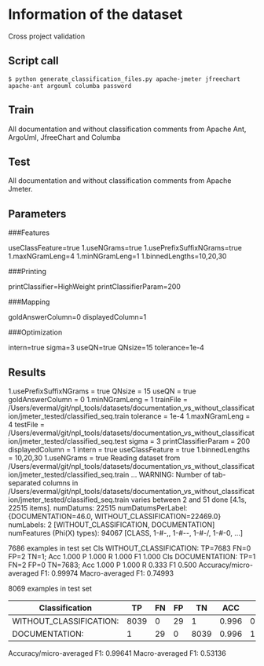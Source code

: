 # Information of the dataset
Cross project validation

## Script call

`$ python generate_classification_files.py apache-jmeter jfreechart apache-ant argouml columba password `

## Train 
All documentation and without classification comments from Apache Ant, ArgoUml, JfreeChart and Columba

## Test

All documentation and without classification comments from Apache Jmeter. 

## Parameters
###Features

useClassFeature=true
1.useNGrams=true
1.usePrefixSuffixNGrams=true
1.maxNGramLeng=4
1.minNGramLeng=1
1.binnedLengths=10,20,30

###Printing

printClassifier=HighWeight
printClassifierParam=200

###Mapping

goldAnswerColumn=0
displayedColumn=1

###Optimization

intern=true
sigma=3
useQN=true
QNsize=15
tolerance=1e-4

## Results
1.usePrefixSuffixNGrams = true
QNsize = 15
useQN = true
goldAnswerColumn = 0
1.minNGramLeng = 1
trainFile = /Users/evermal/git/npl_tools/datasets/documentation_vs_without_classification/jmeter_tested/classified_seq.train
tolerance = 1e-4
1.maxNGramLeng = 4
testFile = /Users/evermal/git/npl_tools/datasets/documentation_vs_without_classification/jmeter_tested/classified_seq.test
sigma = 3
printClassifierParam = 200
displayedColumn = 1
intern = true
useClassFeature = true
1.binnedLengths = 10,20,30
1.useNGrams = true
Reading dataset from /Users/evermal/git/npl_tools/datasets/documentation_vs_without_classification/jmeter_tested/classified_seq.train ...
WARNING: Number of tab-separated columns in /Users/evermal/git/npl_tools/datasets/documentation_vs_without_classification/jmeter_tested/classified_seq.train varies between 2 and 51
done [4.1s, 22515 items].
numDatums: 22515
numDatumsPerLabel: {DOCUMENTATION=46.0, WITHOUT_CLASSIFICATION=22469.0}
numLabels: 2 [WITHOUT_CLASSIFICATION, DOCUMENTATION]
numFeatures (Phi(X) types): 94067 [CLASS, 1-#-,, 1-#--, 1-#-/, 1-#-0, ...]

7686 examples in test set
Cls WITHOUT_CLASSIFICATION: TP=7683 FN=0 FP=2 TN=1; Acc 1.000 P 1.000 R 1.000 F1 1.000
Cls DOCUMENTATION: TP=1 FN=2 FP=0 TN=7683; Acc 1.000 P 1.000 R 0.333 F1 0.500
Accuracy/micro-averaged F1: 0.99974
Macro-averaged F1: 0.74993

8069 examples in test set

|Classification          | TP |FN |FP |TN  |ACC  | P   |  R  | F1  |
|------------------------|----|---|---|----|-----|-----|-----|-----|
|WITHOUT_CLASSIFICATION: |8039|0  |29 |1   |0.996|0.996|1.000|0.998|
|DOCUMENTATION:          |1   |29 |0  |8039|0.996|1.000|0.033|0.065|

Accuracy/micro-averaged F1: 0.99641
Macro-averaged F1: 0.53136

